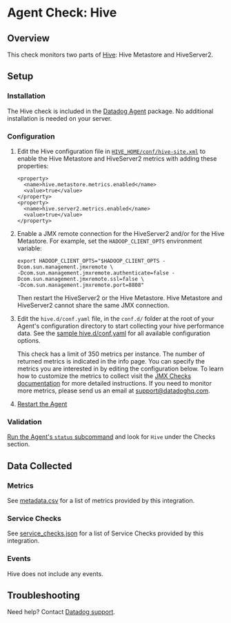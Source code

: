 # Agent Check: Hive

## Overview

This check monitors two parts of [Hive][1]: Hive Metastore and HiveServer2.

## Setup

### Installation

The Hive check is included in the [Datadog Agent][2] package.
No additional installation is needed on your server.

### Configuration

1. Edit the Hive configuration file in [`HIVE_HOME/conf/hive-site.xml`][3] to enable the Hive Metastore and HiveServer2 metrics with adding these properties:
    ```
    <property>
      <name>hive.metastore.metrics.enabled</name>
      <value>true</value>
    </property>
    <property>
      <name>hive.server2.metrics.enabled</name>
      <value>true</value>
    </property>
    ```
2. Enable a JMX remote connection for the HiveServer2 and/or for the Hive Metastore. For example, set the `HADOOP_CLIENT_OPTS` environment variable:
    ```
    export HADOOP_CLIENT_OPTS="$HADOOP_CLIENT_OPTS -Dcom.sun.management.jmxremote \
    -Dcom.sun.management.jmxremote.authenticate=false -Dcom.sun.management.jmxremote.ssl=false \
    -Dcom.sun.management.jmxremote.port=8808"
    ```
    Then restart the HiveServer2 or the Hive Metastore. Hive Metastore and HiveServer2 cannot share the same JMX connection.

3. Edit the `hive.d/conf.yaml` file, in the `conf.d/` folder at the root of your
   Agent's configuration directory to start collecting your hive performance data.
   See the [sample hive.d/conf.yaml][10] for all available configuration options.

   This check has a limit of 350 metrics per instance. The number of returned metrics is indicated in the info page.
   You can specify the metrics you are interested in by editing the configuration below.
   To learn how to customize the metrics to collect visit the [JMX Checks documentation][4] for more detailed instructions.
   If you need to monitor more metrics, please send us an email at support@datadoghq.com.

4. [Restart the Agent][5]

### Validation

[Run the Agent's `status` subcommand][6] and look for `Hive` under the Checks section.

## Data Collected

### Metrics

See [metadata.csv][7] for a list of metrics provided by this integration.

### Service Checks

See [service_checks.json][9] for a list of Service Checks provided by this integration.

### Events

Hive does not include any events.

## Troubleshooting

Need help? Contact [Datadog support][8].


[1]: https://cwiki.apache.org/confluence/display/Hive/Home
[2]: https://docs.datadoghq.com/agent
[3]: https://cwiki.apache.org/confluence/display/Hive/Configuration+Properties#ConfigurationProperties-Metrics
[4]: https://docs.datadoghq.com/integrations/java
[5]: https://docs.datadoghq.com/agent/guide/agent-commands/?tab=agentv6#start-stop-and-restart-the-agent
[6]: https://docs.datadoghq.com/agent/guide/agent-commands/?tab=agentv6#agent-status-and-information
[7]: https://github.com/DataDog/integrations-core/blob/master/hive/metadata.csv
[8]: https://docs.datadoghq.com/help
[9]: https://github.com/DataDog/integrations-core/blob/master/hive/assets/service_checks.json
[10]: https://github.com/DataDog/integrations-core/blob/master/hive/datadog_checks/hive/data/conf.yaml.example
